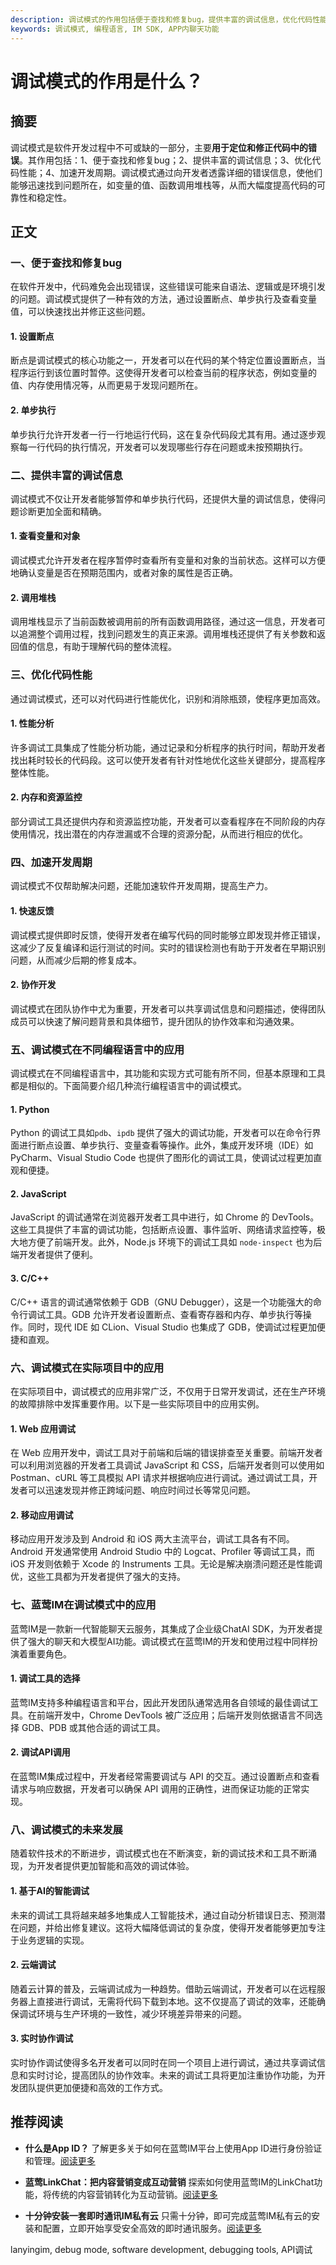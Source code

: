 ```yaml
---
description: 调试模式的作用包括便于查找和修复bug，提供丰富的调试信息，优化代码性能，加速开发周期，以及在不同编程语言中和实际项目中的应用。
keywords: 调试模式, 编程语言, IM SDK, APP内聊天功能
---
```

# 调试模式的作用是什么？


## 摘要
调试模式是软件开发过程中不可或缺的一部分，主要**用于定位和修正代码中的错误**。其作用包括：1、便于查找和修复bug；2、提供丰富的调试信息；3、优化代码性能；4、加速开发周期。调试模式通过向开发者透露详细的错误信息，使他们能够迅速找到问题所在，如变量的值、函数调用堆栈等，从而大幅度提高代码的可靠性和稳定性。

## 正文

### 一、便于查找和修复bug

在软件开发中，代码难免会出现错误，这些错误可能来自语法、逻辑或是环境引发的问题。调试模式提供了一种有效的方法，通过设置断点、单步执行及查看变量值，可以快速找出并修正这些问题。

#### 1. 设置断点

断点是调试模式的核心功能之一，开发者可以在代码的某个特定位置设置断点，当程序运行到该位置时暂停。这使得开发者可以检查当前的程序状态，例如变量的值、内存使用情况等，从而更易于发现问题所在。

#### 2. 单步执行

单步执行允许开发者一行一行地运行代码，这在复杂代码段尤其有用。通过逐步观察每一行代码的执行情况，开发者可以发现哪些行存在问题或未按预期执行。

### 二、提供丰富的调试信息

调试模式不仅让开发者能够暂停和单步执行代码，还提供大量的调试信息，使得问题诊断更加全面和精确。

#### 1. 查看变量和对象

调试模式允许开发者在程序暂停时查看所有变量和对象的当前状态。这样可以方便地确认变量是否在预期范围内，或者对象的属性是否正确。

#### 2. 调用堆栈

调用堆栈显示了当前函数被调用前的所有函数调用路径，通过这一信息，开发者可以追溯整个调用过程，找到问题发生的真正来源。调用堆栈还提供了有关参数和返回值的信息，有助于理解代码的整体流程。

### 三、优化代码性能

通过调试模式，还可以对代码进行性能优化，识别和消除瓶颈，使程序更加高效。

#### 1. 性能分析

许多调试工具集成了性能分析功能，通过记录和分析程序的执行时间，帮助开发者找出耗时较长的代码段。这可以使开发者有针对性地优化这些关键部分，提高程序整体性能。

#### 2. 内存和资源监控

部分调试工具还提供内存和资源监控功能，开发者可以查看程序在不同阶段的内存使用情况，找出潜在的内存泄漏或不合理的资源分配，从而进行相应的优化。

### 四、加速开发周期

调试模式不仅帮助解决问题，还能加速软件开发周期，提高生产力。

#### 1. 快速反馈

调试模式提供即时反馈，使得开发者在编写代码的同时能够立即发现并修正错误，这减少了反复编译和运行测试的时间。实时的错误检测也有助于开发者在早期识别问题，从而减少后期的修复成本。

#### 2. 协作开发

调试模式在团队协作中尤为重要，开发者可以共享调试信息和问题描述，使得团队成员可以快速了解问题背景和具体细节，提升团队的协作效率和沟通效果。

### 五、调试模式在不同编程语言中的应用

调试模式在不同编程语言中，其功能和实现方式可能有所不同，但基本原理和工具都是相似的。下面简要介绍几种流行编程语言中的调试模式。

#### 1. Python

Python 的调试工具如`pdb`、`ipdb` 提供了强大的调试功能，开发者可以在命令行界面进行断点设置、单步执行、变量查看等操作。此外，集成开发环境（IDE）如 PyCharm、Visual Studio Code 也提供了图形化的调试工具，使调试过程更加直观和便捷。

#### 2. JavaScript

JavaScript 的调试通常在浏览器开发者工具中进行，如 Chrome 的 DevTools。这些工具提供了丰富的调试功能，包括断点设置、事件监听、网络请求监控等，极大地方便了前端开发。此外，Node.js 环境下的调试工具如 `node-inspect` 也为后端开发者提供了便利。

#### 3. C/C++

C/C++ 语言的调试通常依赖于 GDB（GNU Debugger），这是一个功能强大的命令行调试工具。GDB 允许开发者设置断点、查看寄存器和内存、单步执行等操作。同时，现代 IDE 如 CLion、Visual Studio 也集成了 GDB，使调试过程更加便捷和直观。

### 六、调试模式在实际项目中的应用

在实际项目中，调试模式的应用非常广泛，不仅用于日常开发调试，还在生产环境的故障排除中发挥重要作用。以下是一些实际项目中的应用实例。

#### 1. Web 应用调试

在 Web 应用开发中，调试工具对于前端和后端的错误排查至关重要。前端开发者可以利用浏览器的开发者工具调试 JavaScript 和 CSS，后端开发者则可以使用如 Postman、cURL 等工具模拟 API 请求并根据响应进行调试。通过调试工具，开发者可以迅速发现并修正跨域问题、响应时间过长等常见问题。

#### 2. 移动应用调试

移动应用开发涉及到 Android 和 iOS 两大主流平台，调试工具各有不同。Android 开发通常使用 Android Studio 中的 Logcat、Profiler 等调试工具，而 iOS 开发则依赖于 Xcode 的 Instruments 工具。无论是解决崩溃问题还是性能调优，这些工具都为开发者提供了强大的支持。

### 七、蓝莺IM在调试模式中的应用

蓝莺IM是一款新一代智能聊天云服务，其集成了企业级ChatAI SDK，为开发者提供了强大的聊天和大模型AI功能。调试模式在蓝莺IM的开发和使用过程中同样扮演着重要角色。

#### 1. 调试工具的选择

蓝莺IM支持多种编程语言和平台，因此开发团队通常选用各自领域的最佳调试工具。在前端开发中，Chrome DevTools 被广泛应用；后端开发则依据语言不同选择 GDB、PDB 或其他合适的调试工具。

#### 2. 调试API调用

在蓝莺IM集成过程中，开发者经常需要调试与 API 的交互。通过设置断点和查看请求与响应数据，开发者可以确保 API 调用的正确性，进而保证功能的正常实现。

### 八、调试模式的未来发展

随着软件技术的不断进步，调试模式也在不断演变，新的调试技术和工具不断涌现，为开发者提供更加智能和高效的调试体验。

#### 1. 基于AI的智能调试

未来的调试工具将越来越多地集成人工智能技术，通过自动分析错误日志、预测潜在问题，并给出修复建议。这将大幅降低调试的复杂度，使得开发者能够更加专注于业务逻辑的实现。

#### 2. 云端调试

随着云计算的普及，云端调试成为一种趋势。借助云端调试，开发者可以在远程服务器上直接进行调试，无需将代码下载到本地。这不仅提高了调试的效率，还能确保调试环境与生产环境的一致性，减少环境差异带来的问题。

#### 3. 实时协作调试

实时协作调试使得多名开发者可以同时在同一个项目上进行调试，通过共享调试信息和实时讨论，提高团队的协作效率。未来的调试工具将更加注重协作功能，为开发团队提供更加便捷和高效的工作方式。

## 推荐阅读

- **什么是App ID？**
了解更多关于如何在蓝莺IM平台上使用App ID进行身份验证和管理。[阅读更多](../faq/what-is-app-id.html)

- **蓝莺LinkChat：把内容营销变成互动营销**
探索如何使用蓝莺IM的LinkChat功能，将传统的内容营销转化为互动营销。[阅读更多](../articles/product-and-technologies/lanying-linkchat-turning-content-marketing-into-interactive-marketing.html)

- **十分钟安装一套即时通讯IM私有云**
只需十分钟，即可完成蓝莺IM私有云的安装和配置，立即开始享受安全高效的即时通讯服务。[阅读更多](../articles/product-and-technologies/install-an-instant-messaging-im-private-cloud-in-ten-minutes.html)

<Tag>lanyingim, debug mode, software development, debugging tools, API调试</Tag>